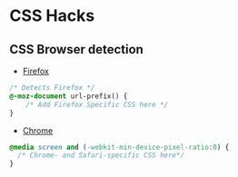 # CSS Hacks

## CSS Browser detection

* [Firefox](http://stackoverflow.com/a/5874150/2510374)
```css
/* Detects Firefox */
@-moz-document url-prefix() {
    /* Add Firefox Specific CSS here */
}
```
* [Chrome](http://stackoverflow.com/a/4403749/2510374)
```css
@media screen and (-webkit-min-device-pixel-ratio:0) {
  /* Chrome- and Safari-specific CSS here*/
}
```
